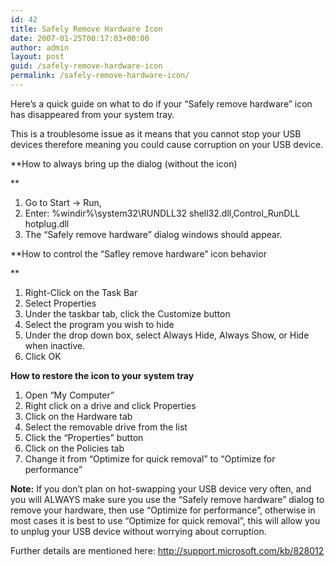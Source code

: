 ```yaml
---
id: 42
title: Safely Remove Hardware Icon
date: 2007-01-25T00:17:03+00:00
author: admin
layout: post
guid: /safely-remove-hardware-icon
permalink: /safely-remove-hardware-icon/
---
```

<p class="lead">
  Here&#8217;s a quick guide on what to do if your &#8220;Safely remove hardware&#8221; icon has disappeared from your system tray.
</p>

This is a troublesome issue as it means that you cannot stop your USB devices therefore meaning you could cause corruption on your USB device.

**How to always bring up the dialog (without the icon)
  
** 

  1. Go to Start -> Run,
  2. Enter: %windir%\system32\RUNDLL32 shell32.dll,Control_RunDLL hotplug.dll
  3. The &#8220;Safely remove hardware&#8221; dialog windows should appear.

**How to control the &#8220;Safley remove hardware&#8221; icon behavior
  
** 

  1. Right-Click on the Task Bar
  2. Select Properties
  3. Under the taskbar tab, click the Customize button
  4. Select the program you wish to hide
  5. Under the drop down box, select Always Hide, Always Show, or Hide when inactive.
  6. Click OK

**How to restore the icon to your system tray**

  1. Open &#8220;My Computer&#8221;
  2. Right click on a drive and click Properties
  3. Click on the Hardware tab
  4. Select the removable drive from the list
  5. Click the &#8220;Properties&#8221; button
  6. Click on the Policies tab
  7. Change it from &#8220;Optimize for quick removal&#8221; to &#8220;Optimize for performance&#8221;

**Note:** If you don&#8217;t plan on hot-swapping your USB device very often, and you will ALWAYS make sure you use the &#8220;Safely remove hardware&#8221; dialog to remove your hardware, then use &#8220;Optimize for performance&#8221;, otherwise in most cases it is best to use &#8220;Optimize for quick removal&#8221;, this will allow you to unplug your USB device without worrying about corruption.

Further details are mentioned here: <http://support.microsoft.com/kb/828012>